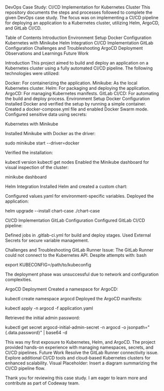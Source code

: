 DevOps Case Study: CI/CD Implementation for Kubernetes Cluster This repository documents the steps and processes followed to complete the given DevOps case study. The focus was on implementing a CI/CD pipeline for deploying an application to a Kubernetes cluster, utilizing Helm, ArgoCD, and GitLab CI/CD.

Table of Contents Introduction Environment Setup Docker Configuration Kubernetes with Minikube Helm Integration CI/CD Implementation GitLab Configuration Challenges and Troubleshooting ArgoCD Deployment Observations and Learnings Future Work

Introduction This project aimed to build and deploy an application on a Kubernetes cluster using a fully automated CI/CD pipeline. The following technologies were utilized:

Docker: For containerizing the application. Minikube: As the local Kubernetes cluster. Helm: For packaging and deploying the application. ArgoCD: For managing Kubernetes manifests. GitLab CI/CD: For automating the build and deploy process. Environment Setup Docker Configuration Installed Docker and verified the setup by running a simple container. Created a docker-compose.yml file and enabled Docker Swarm mode. Configured sensitive data using secrets:



Kubernetes with Minikube

Installed Minikube with Docker as the driver:

sudo minikube start --driver=docker

Verified the installation:

kubectl version kubectl get nodes Enabled the Minikube dashboard for visual inspection of the cluster:

minikube dashboard

Helm Integration Installed Helm and created a custom chart:



Configured values.yaml for environment-specific variables. Deployed the application:

helm upgrade --install chart-case ./chart-case

CI/CD Implementation GitLab Configuration Configured GitLab CI/CD pipeline:

Defined jobs in .gitlab-ci.yml for build and deploy stages. Used External Secrets for secure variable management.

Challenges and Troubleshooting GitLab Runner Issue: The GitLab Runner could not connect to the Kubernetes API. Despite attempts with: bash

export KUBECONFIG=/path/to/kubeconfig

The deployment phase was unsuccessful due to network and configuration complexities.

ArgoCD Deployment Created a namespace for ArgoCD:

kubectl create namespace argocd Deployed the ArgoCD manifests:

kubectl apply -n argocd -f application.yaml

Retrieved the initial admin password:

kubectl get secret argocd-initial-admin-secret -n argocd -o jsonpath="{.data.password}" | base64 -d

This was my first exposure to Kubernetes, Helm, and ArgoCD. The project provided hands-on experience with managing namespaces, secrets, and CI/CD pipelines. Future Work Resolve the GitLab Runner connectivity issue. Explore additional CI/CD tools and cloud-based Kubernetes clusters for enhanced scalability. Visual Placeholder: Insert a diagram summarizing the CI/CD pipeline flow.

Thank you for reviewing this case study. I am eager to learn more and contribute as part of Codeway team.
